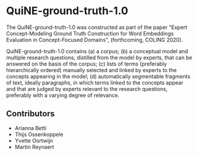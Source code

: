 # QuiNE-ground-truth-1.0
The QuiNE-ground-truth-1.0 was constructed as part of the paper "Expert Concept-Modeling Ground Truth Construction for Word Embeddings Evaluation in Concept-Focused Domains", (forthcoming, COLING 2020).

QuiNE-ground-truth-1.0 contains
(a) a corpus;
(b) a conceptual model and multiple research questions, distilled from the model by experts, that can be answered on the basis of the corpus; 
(c) lists of terms (preferably hierarchically ordered) manually selected and linked by experts to the concepts appearing in the model; 
(d) automatically segmentable fragments of text, ideally paragraphs, in which terms linked to the concepts appear and that are judged by experts relevant to the research questions, preferably with a varying degree of relevance.

## Contributors 
- Arianna Betti 
- Thijs Ossenkoppele 
- Yvette Oortwijn 
- Martin Reynaert
